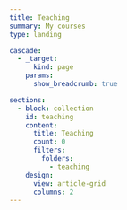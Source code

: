 ```yaml
---
title: Teaching
summary: My courses
type: landing

cascade:
  - _target:
      kind: page
    params:
      show_breadcrumb: true

sections:
  - block: collection
    id: teaching
    content:
      title: Teaching
      count: 0
      filters:
        folders:
          - teaching
    design:
      view: article-grid
      columns: 2
---
```

